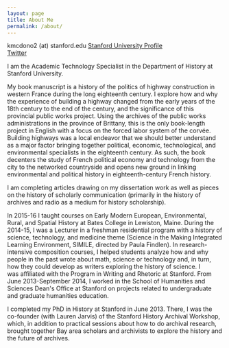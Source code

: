 ```yaml
---
layout: page
title: About Me
permalink: /about/
---
```


kmcdono2 (at) stanford.edu
[Stanford University Profile](https://history.stanford.edu/people/katie-mcdonough)  
[Twitter](https://twitter.com/khetiwe24)

I am the Academic Technology Specialist in the Department of History at Stanford University.


My book manuscript is a history of the politics of highway
construction in western France during the long eighteenth century. I explore how and
why the experience of building a highway changed from the early years of
the 18th century to the end of the century, and the
significance of this provincial public works project. Using the archives
of the public works administrations in the province of Brittany, this is
the only book-length project in English with a focus on the forced labor system of
the corvée. Building highways was a local endeavor that we should better understand
as a major factor bringing together political, economic, technological, and environmental 
specialists in the eighteenth century. As such, the book decenters the study of French
political economy and technology from the city to the networked countryside and opens
new ground in linking environmental and political history in eighteenth-century French history.

I am completing articles drawing on my dissertation work as well as pieces on the history of scholarly communication (primarily in the
history of archives and radio as a medium for history scholarship).

In 2015-16 I taught courses on Early Modern European, Environmental, Rural, and Spatial History at Bates College in Lewiston, Maine.
During the 2014-15, I was a Lecturer in a freshman residential program with a
history of science, technology, and medicine theme (Science in the
Making Integrated Learning Environment,
SIMILE, directed by Paula Findlen). In
research-intensive composition courses, I helped students analyze how
and why people in the past wrote about math, science or technology and,
in turn, how they could develop as writers exploring the history of
science. I was affiliated with the Program in Writing and Rhetoric at
Stanford. From June 2013-September 2014, I worked in the School of
Humanities and Sciences Dean's Office at Stanford on projects related to
undergraduate and graduate humanities education.  

I completed my PhD in History at Stanford in June 2013. There, I was the co-founder (with Lauren Jarvis) of
the Stanford History Archival Workshop, which, in addition to practical
sessions about how to do archival research, brought together Bay area
scholars and archivists to explore the history and the future of
archives.
